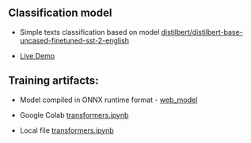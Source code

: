 ## Classification model
- Simple texts classification based on model [distilbert/distilbert-base-uncased-finetuned-sst-2-english](https://huggingface.co/distilbert/distilbert-base-uncased-finetuned-sst-2-english)

- [Live Demo](https://mdlufy.github.io/bert-classification/)

## Training artifacts:
- Model compiled in ONNX runtime format - [web_model](./web_model/)

- Google Colab [transformers.ipynb](https://colab.research.google.com/drive/1NVspj6VFo81tjoCgIWWtR-St2UhOW3TQ?usp=sharing)

- Local file [transformers.ipynb](./transformers.ipynb)

